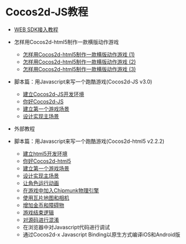 # Cocos2d-JS教程

- [WEB SDK接入教程](web-plugin/zh.md)

- 怎样用Cocos2d-html5制作一款横版动作游戏
	- [怎样用Cocos2d-html5制作一款横版动作游戏 (1)](../../../tutorial/framework/html5/how-to-to-make-a-acting-game-by-cocos-html5/part1/zh.md)
	- [怎样用Cocos2d-html5制作一款横版动作游戏 (2)](../../../tutorial/framework/html5/how-to-to-make-a-acting-game-by-cocos-html5/part2/zh.md)
	- [怎样用Cocos2d-html5制作一款横版动作游戏 (3)](../../../tutorial/framework/html5/how-to-to-make-a-acting-game-by-cocos-html5/part3/zh.md)

- 脚本篇：用Javascript来写一个跑酷游戏(Cocos2d-JS v3.0)
	- [建立Cocos2d-JS开发环境](../../../tutorial/framework/html5/parkour-game-with-javascript-v3.0/chapter1/zh.md)
	- [你好Cocos2d-JS](../../../tutorial/framework/html5/parkour-game-with-javascript-v3.0/chapter2/zh.md)
	- [建立第一个游戏场景](../../../tutorial/framework/html5/parkour-game-with-javascript-v3.0/chapter3/zh.md)
	- [设计实现主场景](../../../tutorial/framework/html5/parkour-game-with-javascript-v3.0/chapter4/zh.md)

- 外部教程

- 脚本篇：用Javascript来写一个跑酷游戏(Cocos2d-html5 v2.2.2)
	- [建立html5开发环境](../../../tutorial/framework/html5/parkour-game-with-javascript/chapter1/zh.md)
	- [你好Cocos2d-html5](../../../tutorial/framework/html5/parkour-game-with-javascript/chapter2/zh.md)
	- [建立第一个游戏场景](../../../tutorial/framework/html5/parkour-game-with-javascript/chapter3/zh.md)
	- [设计实现主场景](../../../tutorial/framework/html5/parkour-game-with-javascript/chapter4/zh.md)
	- [让角色运行动画](../../../tutorial/framework/html5/parkour-game-with-javascript/chapter5/zh.md)
	- [在游戏中加入Chipmunk物理引擎](../../../tutorial/framework/html5/parkour-game-with-javascript/chapter6/zh.md)
	- [使用瓦片地图和相机](../../../tutorial/framework/html5/parkour-game-with-javascript/chapter7/zh.md)
	- [增加金币和障碍物](../../../tutorial/framework/html5/parkour-game-with-javascript/chapter8/en.md)
	- [游戏结束逻辑](../../../tutorial/framework/html5/parkour-game-with-javascript/chapter9/en.md)
	- [对源码进行混淆](../../../tutorial/framework/html5/parkour-game-with-javascript/chapter10/en.md)
	- 在浏览器中对Javascript代码进行调试
	- 通过Cocos2d-x Javascript Binding以原生方式编译iOS和Android版